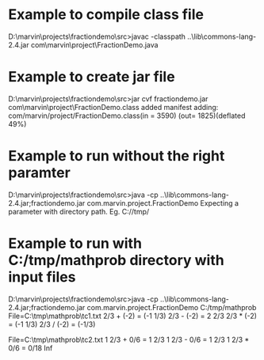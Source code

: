 # Example to compile class file
D:\marvin\projects\fractiondemo\src>javac -classpath ..\lib\commons-lang-2.4.jar com\marvin\project\FractionDemo.java

# Example to create jar file
D:\marvin\projects\fractiondemo\src>jar cvf fractiondemo.jar com\marvin\project\FractionDemo.class
added manifest
adding: com/marvin/project/FractionDemo.class(in = 3590) (out= 1825)(deflated 49%)

# Example to run without the right paramter
D:\marvin\projects\fractiondemo\src>java -cp ..\lib\commons-lang-2.4.jar;fractiondemo.jar com.marvin.project.FractionDemo
Expecting a parameter with directory path. Eg. C://tmp/

# Example to run with C:/tmp/mathprob directory with input files
D:\marvin\projects\fractiondemo\src>java -cp ..\lib\commons-lang-2.4.jar;fractiondemo.jar com.marvin.project.FractionDemo C:/tmp/mathprob
File=C:\tmp\mathprob\tc1.txt
2/3 + (-2) = (-1 1/3)
2/3 - (-2) = 2 2/3
2/3 * (-2) = (-1 1/3)
2/3 / (-2) = (-1/3)

File=C:\tmp\mathprob\tc2.txt
1 2/3 + 0/6 = 1 2/3
1 2/3 - 0/6 = 1 2/3
1 2/3 * 0/6 = 0/18
Inf
